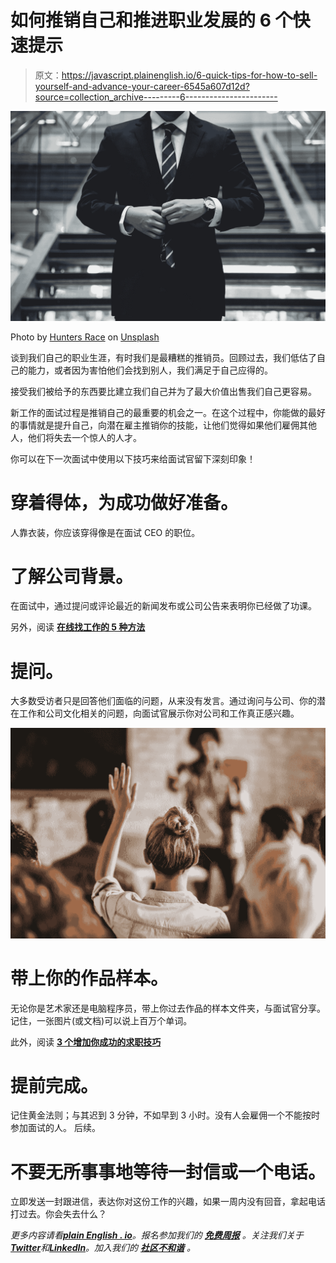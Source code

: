 # 如何推销自己和推进职业发展的 6 个快速提示

> 原文：<https://javascript.plainenglish.io/6-quick-tips-for-how-to-sell-yourself-and-advance-your-career-6545a607d12d?source=collection_archive---------6----------------------->

![](img/ba806f4abbe9d75c58312ae25af9585b.png)

Photo by [Hunters Race](https://unsplash.com/@huntersrace?utm_source=medium&utm_medium=referral) on [Unsplash](https://unsplash.com?utm_source=medium&utm_medium=referral)

谈到我们自己的职业生涯，有时我们是最糟糕的推销员。回顾过去，我们低估了自己的能力，或者因为害怕他们会找到别人，我们满足于自己应得的。

接受我们被给予的东西要比建立我们自己并为了最大价值出售我们自己更容易。

新工作的面试过程是推销自己的最重要的机会之一。在这个过程中，你能做的最好的事情就是提升自己，向潜在雇主推销你的技能，让他们觉得如果他们雇佣其他人，他们将失去一个惊人的人才。

你可以在下一次面试中使用以下技巧来给面试官留下深刻印象！

# 穿着得体，为成功做好准备。

人靠衣装，你应该穿得像是在面试 CEO 的职位。

# 了解公司背景。

在面试中，通过提问或评论最近的新闻发布或公司公告来表明你已经做了功课。

另外，阅读 [**在线找工作的 5 种方法**](https://www.softwaretestingsapiens.com/5-deadly-ways-to-find-a-job-online-without-investment/)

# 提问。

大多数受访者只是回答他们面临的问题，从来没有发言。通过询问与公司、你的潜在工作和公司文化相关的问题，向面试官展示你对公司和工作真正感兴趣。

![](img/3d9ca2c1bc466d6856481d08f81606f9.png)

# 带上你的作品样本。

无论你是艺术家还是电脑程序员，带上你过去作品的样本文件夹，与面试官分享。记住，一张图片(或文档)可以说上百万个单词。

此外，阅读 [**3 个增加你成功的求职技巧**](https://www.softwaretestingsapiens.com/3-job-search-tips-that-increase-your-success/)

# 提前完成。

记住黄金法则；与其迟到 3 分钟，不如早到 3 小时。没有人会雇佣一个不能按时参加面试的人。
后续。

# 不要无所事事地等待一封信或一个电话。

立即发送一封跟进信，表达你对这份工作的兴趣，如果一周内没有回音，拿起电话打过去。你会失去什么？

*更多内容请看*[***plain English . io***](https://plainenglish.io/)*。报名参加我们的* [***免费周报***](http://newsletter.plainenglish.io/) *。关注我们关于*[***Twitter***](https://twitter.com/inPlainEngHQ)*和*[***LinkedIn***](https://www.linkedin.com/company/inplainenglish/)*。加入我们的* [***社区不和谐***](https://discord.gg/GtDtUAvyhW) *。*